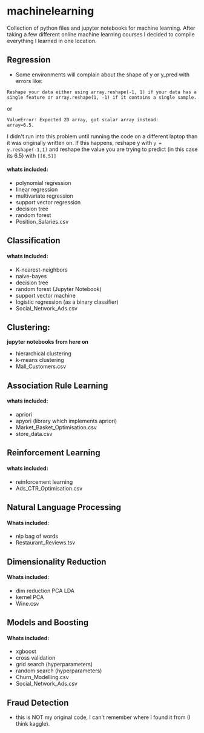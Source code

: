 # machinelearning
Collection of python files and jupyter notebooks for machine learning. After taking a few different online machine learning courses I decided to compile everything I learned in one location.

## Regression
- Some environments will complain about the shape of y or y_pred with errors like: 

```
Reshape your data either using array.reshape(-1, 1) if your data has a single feature or array.reshape(1, -1) if it contains a single sample.
```

or

```
ValueError: Expected 2D array, got scalar array instead:
array=6.5.
```
I didn't run into this problem until running the code on a different laptop than it was originally written on. If this happens, reshape y with `y = y.reshape(-1,1)` and reshape the value you are trying to predict (in this case its 6.5) with `[[6.5]]`

#### whats included:
- polynomial regression
- linear regression
- multivariate regression
- support vector regression
- decision tree
- random forest
- Position_Salaries.csv


## Classification

#### whats included:
- K-nearest-neighbors
- naive-bayes
- decision tree
- random forest (Jupyter Notebook)
- support vector machine
- logistic regression (as a binary classifier)
- Social_Network_Ads.csv


## Clustering:
**jupyter notebooks from here on**
- hierarchical clustering
- k-means clustering
- Mall_Customers.csv


## Association Rule Learning

#### whats included:
- apriori
- apyori (library which implements apriori)
- Market_Basket_Optimisation.csv
- store_data.csv

## Reinforcement Learning

#### whats included:
- reinforcement learning
- Ads_CTR_Optimisation.csv

## Natural Language Processing

#### Whats included:
- nlp bag of words
- Restaurant_Reviews.tsv

## Dimensionality Reduction

#### Whats included:
- dim reduction PCA LDA
- kernel PCA
- Wine.csv 

## Models and Boosting

#### Whats included:
- xgboost
- cross validation
- grid search (hyperparameters)
- random search (hyperparameters)
- Churn_Modelling.csv
- Social_Network_Ads.csv

## Fraud Detection
 - this is NOT my original code, I can't remember where I found it from (I think kaggle). 






